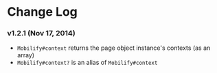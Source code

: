 # Change Log

### v1.2.1 (Nov 17, 2014)
* `Mobilify#context` returns the page object instance's contexts (as an array)
* `Mobilify#context?` is an alias of `Mobilify#context`

